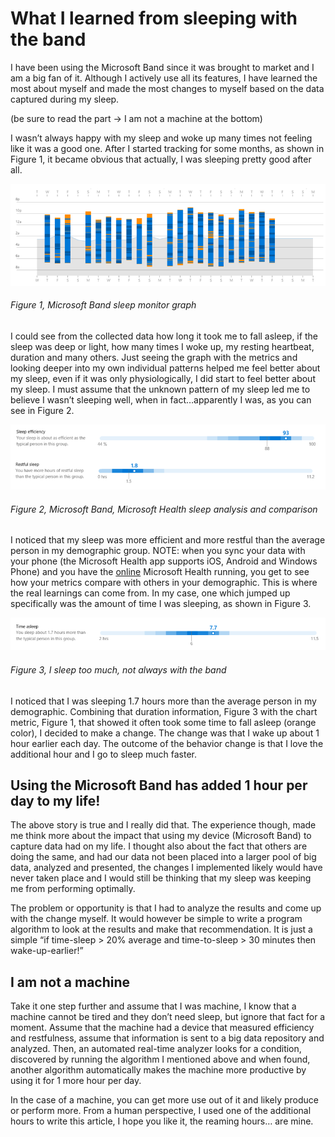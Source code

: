 # What I learned from sleeping with the band

I have been using the Microsoft Band since it was brought to market and I am a big fan of it. Although I actively use all its features, I have learned the most about myself and made the most changes to myself based on the data captured during my sleep.

(be sure to read the part -> I am not a machine at the bottom)

I wasn’t always happy with my sleep and woke up many times not feeling like it was a good one. After I started tracking for some months, as shown in Figure 1, it became obvious that actually, I was sleeping pretty good after all.

![Microsoft Band sleep monitor graph][FIGURE1]
###### Figure 1, Microsoft Band sleep monitor graph

I could see from the collected data how long it took me to fall asleep, if the sleep was deep or light, how many times I woke up, my resting heartbeat, duration and many others. Just seeing the graph with the metrics and looking deeper into my own individual patterns helped me feel better about my sleep, even if it was only physiologically, I did start to feel better about my sleep. I must assume that the unknown pattern of my sleep led me to believe I wasn’t sleeping well, when in fact…apparently I was, as you can see in Figure 2.

![Microsoft Band, Microsoft Health sleep analysis and comparison][FIGURE2]
###### Figure 2, Microsoft Band, Microsoft Health sleep analysis and comparison

I noticed that my sleep was more efficient and more restful than the average person in my demographic group. NOTE: when you sync your data with your phone (the Microsoft Health app supports iOS, Android and Windows Phone) and you have the [online][LINK1] Microsoft Health running, you get to see how your metrics compare with others in your demographic. This is where the real learnings can come from. In my case, one which jumped up specifically was the amount of time I was sleeping, as shown in Figure 3.

![I sleep too much, not always with the band][FIGURE3]
###### Figure 3, I sleep too much, not always with the band

I noticed that I was sleeping 1.7 hours more than the average person in my demographic. Combining that duration information, Figure 3 with the chart metric, Figure 1, that showed it often took some time to fall asleep (orange color), I decided to make a change. The change was that I wake up about 1 hour earlier each day. The outcome of the behavior change is that I love the additional hour and I go to sleep much faster.

## Using the Microsoft Band has added 1 hour per day to my life!

The above story is true and I really did that. The experience though, made me think more about the impact that using my device (Microsoft Band) to capture data had on my life. I thought also about the fact that others are doing the same, and had our data not been placed into a larger pool of big data, analyzed and presented, the changes I implemented likely would have never taken place and I would still be thinking that my sleep was keeping me from performing optimally.

The problem or opportunity is that I had to analyze the results and come up with the change myself. It would however be simple to write a program algorithm to look at the results and make that recommendation. It is just a simple “if time-sleep > 20% average and time-to-sleep > 30 minutes then wake-up-earlier!”

## I am not a machine

Take it one step further and assume that I was machine, I know that a machine cannot be tired and they don’t need sleep, but ignore that fact for a moment. Assume that the machine had a device that measured efficiency and restfulness, assume that information is sent to a big data repository and analyzed. Then, an automated real-time analyzer looks for a condition, discovered by running the algorithm I mentioned above and when found, another algorithm automatically makes the machine more productive by using it for 1 more hour per day.

In the case of a machine, you can get more use out of it and likely produce or perform more. From a human perspective, I used one of the additional hours to write this article, I hope you like it, the reaming hours… are mine.

[FIGURE1]: ../images/2016/msdn-0610.png "Figure 1, Microsoft Band sleep monitor graph"
[FIGURE2]: ../images/2016/msdn-0611.png "Figure 2, Microsoft Band, Microsoft Health sleep analysis and comparison"
[FIGURE3]: ../images/2016/msdn-0612.png "Figure 3, I sleep too much, not always with the band"

[LINK1]: https://dashboard.microsofthealth.com/
